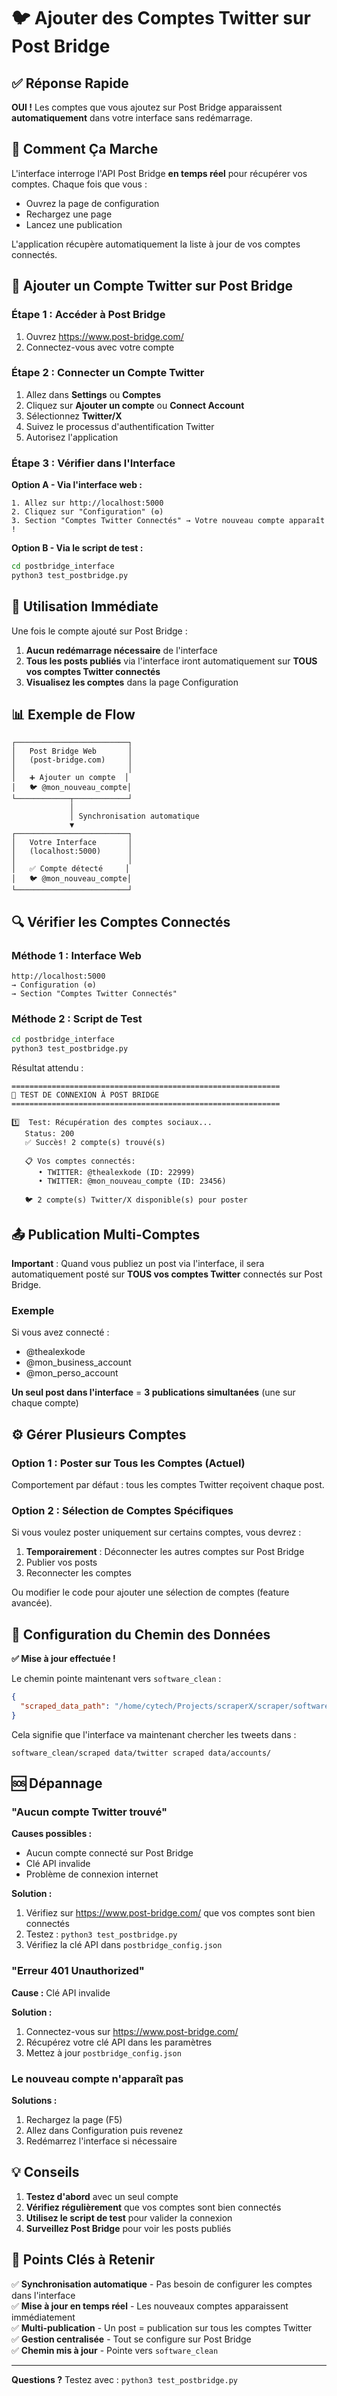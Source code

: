 # 🐦 Ajouter des Comptes Twitter sur Post Bridge

## ✅ Réponse Rapide

**OUI !** Les comptes que vous ajoutez sur Post Bridge apparaissent **automatiquement** dans votre interface sans redémarrage.

## 🔄 Comment Ça Marche

L'interface interroge l'API Post Bridge **en temps réel** pour récupérer vos comptes. Chaque fois que vous :

- Ouvrez la page de configuration
- Rechargez une page
- Lancez une publication

L'application récupère automatiquement la liste à jour de vos comptes connectés.

## 📝 Ajouter un Compte Twitter sur Post Bridge

### Étape 1 : Accéder à Post Bridge

1. Ouvrez https://www.post-bridge.com/
2. Connectez-vous avec votre compte

### Étape 2 : Connecter un Compte Twitter

1. Allez dans **Settings** ou **Comptes**
2. Cliquez sur **Ajouter un compte** ou **Connect Account**
3. Sélectionnez **Twitter/X**
4. Suivez le processus d'authentification Twitter
5. Autorisez l'application

### Étape 3 : Vérifier dans l'Interface

**Option A - Via l'interface web :**
```
1. Allez sur http://localhost:5000
2. Cliquez sur "Configuration" (⚙️)
3. Section "Comptes Twitter Connectés" → Votre nouveau compte apparaît !
```

**Option B - Via le script de test :**
```bash
cd postbridge_interface
python3 test_postbridge.py
```

## 🎯 Utilisation Immédiate

Une fois le compte ajouté sur Post Bridge :

1. **Aucun redémarrage nécessaire** de l'interface
2. **Tous les posts publiés** via l'interface iront automatiquement sur **TOUS vos comptes Twitter connectés**
3. **Visualisez les comptes** dans la page Configuration

## 📊 Exemple de Flow

```
┌─────────────────────────┐
│   Post Bridge Web       │
│   (post-bridge.com)     │
│                         │
│   ➕ Ajouter un compte  │
│   🐦 @mon_nouveau_compte│
└────────────┬────────────┘
             │
             │ Synchronisation automatique
             ▼
┌─────────────────────────┐
│   Votre Interface       │
│   (localhost:5000)      │
│                         │
│   ✅ Compte détecté     │
│   🐦 @mon_nouveau_compte│
└─────────────────────────┘
```

## 🔍 Vérifier les Comptes Connectés

### Méthode 1 : Interface Web

```
http://localhost:5000
→ Configuration (⚙️)
→ Section "Comptes Twitter Connectés"
```

### Méthode 2 : Script de Test

```bash
cd postbridge_interface
python3 test_postbridge.py
```

Résultat attendu :
```
============================================================
🧪 TEST DE CONNEXION À POST BRIDGE
============================================================

1️⃣  Test: Récupération des comptes sociaux...
   Status: 200
   ✅ Succès! 2 compte(s) trouvé(s)

   📋 Vos comptes connectés:
      • TWITTER: @thealexkode (ID: 22999)
      • TWITTER: @mon_nouveau_compte (ID: 23456)

   🐦 2 compte(s) Twitter/X disponible(s) pour poster
```

## 📤 Publication Multi-Comptes

**Important** : Quand vous publiez un post via l'interface, il sera automatiquement posté sur **TOUS vos comptes Twitter** connectés sur Post Bridge.

### Exemple

Si vous avez connecté :
- @thealexkode
- @mon_business_account
- @mon_perso_account

**Un seul post dans l'interface** = **3 publications simultanées** (une sur chaque compte)

## ⚙️ Gérer Plusieurs Comptes

### Option 1 : Poster sur Tous les Comptes (Actuel)

Comportement par défaut : tous les comptes Twitter reçoivent chaque post.

### Option 2 : Sélection de Comptes Spécifiques

Si vous voulez poster uniquement sur certains comptes, vous devrez :

1. **Temporairement** : Déconnecter les autres comptes sur Post Bridge
2. Publier vos posts
3. Reconnecter les comptes

Ou modifier le code pour ajouter une sélection de comptes (feature avancée).

## 🔧 Configuration du Chemin des Données

**✅ Mise à jour effectuée !**

Le chemin pointe maintenant vers `software_clean` :

```json
{
  "scraped_data_path": "/home/cytech/Projects/scraperX/scraper/software_clean/scraped data/twitter scraped data/accounts"
}
```

Cela signifie que l'interface va maintenant chercher les tweets dans :
```
software_clean/scraped data/twitter scraped data/accounts/
```

## 🆘 Dépannage

### "Aucun compte Twitter trouvé"

**Causes possibles :**
- Aucun compte connecté sur Post Bridge
- Clé API invalide
- Problème de connexion internet

**Solution :**
1. Vérifiez sur https://www.post-bridge.com/ que vos comptes sont bien connectés
2. Testez : `python3 test_postbridge.py`
3. Vérifiez la clé API dans `postbridge_config.json`

### "Erreur 401 Unauthorized"

**Cause :** Clé API invalide

**Solution :**
1. Connectez-vous sur https://www.post-bridge.com/
2. Récupérez votre clé API dans les paramètres
3. Mettez à jour `postbridge_config.json`

### Le nouveau compte n'apparaît pas

**Solutions :**
1. Rechargez la page (F5)
2. Allez dans Configuration puis revenez
3. Redémarrez l'interface si nécessaire

## 💡 Conseils

1. **Testez d'abord** avec un seul compte
2. **Vérifiez régulièrement** que vos comptes sont bien connectés
3. **Utilisez le script de test** pour valider la connexion
4. **Surveillez Post Bridge** pour voir les posts publiés

## 🎯 Points Clés à Retenir

✅ **Synchronisation automatique** - Pas besoin de configurer les comptes dans l'interface  
✅ **Mise à jour en temps réel** - Les nouveaux comptes apparaissent immédiatement  
✅ **Multi-publication** - Un post = publication sur tous les comptes Twitter  
✅ **Gestion centralisée** - Tout se configure sur Post Bridge  
✅ **Chemin mis à jour** - Pointe vers `software_clean`  

---

**Questions ?** Testez avec : `python3 test_postbridge.py`


